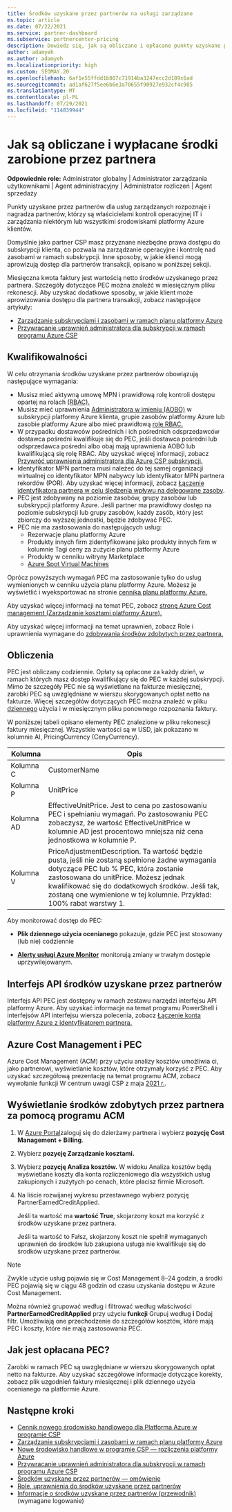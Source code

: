 ```yaml
---
title: Środków uzyskane przez partnerów na usługi zarządzane
ms.topic: article
ms.date: 07/22/2021
ms.service: partner-dashboard
ms.subservice: partnercenter-pricing
description: Dowiedz się, jak są obliczane i opłacane punkty uzyskane przez partnerów firmy Microsoft dla usług zarządzanych oraz jak upewnić się, że kwalifikujesz się.
author: adamyeh
ms.author: adamyeh
ms.localizationpriority: high
ms.custom: SEOMAY.20
ms.openlocfilehash: 6af1e55ffdd1b807c71914ba3247ecc2d189c6ad
ms.sourcegitcommit: ad1af627f5ee6b6e3a70655f90927e932cf4c985
ms.translationtype: MT
ms.contentlocale: pl-PL
ms.lasthandoff: 07/29/2021
ms.locfileid: "114839944"
---
```

# <a name="how-the-partner-earned-credit-is-calculated-and-paid"></a>Jak są obliczane i wypłacane środki zarobione przez partnera

**Odpowiednie role:** Administrator globalny | Administrator zarządzania użytkownikami | Agent administracyjny | Administrator rozliczeń | Agent sprzedaży

Punkty uzyskane przez partnerów dla usług zarządzanych rozpoznaje i nagradza partnerów, którzy są właścicielami kontroli operacyjnej IT i zarządzania niektórym lub wszystkimi środowiskami platformy Azure klientów. 

Domyślnie jako partner CSP masz przyznane niezbędne prawa dostępu do subskrypcji klienta, co pozwala na zarządzanie operacyjne i kontrolę nad zasobami w ramach subskrypcji. Inne sposoby, w jakie klienci mogą aprowizują dostęp dla partnerów transakcji, opisano w poniższej sekcji.

Miesięczna kwota faktury jest wartością netto środków uzyskanego przez partnera. Szczegóły dotyczące PEC można znaleźć w miesięcznym pliku rekonescji. Aby uzyskać dodatkowe sposoby, w jakie klient może aprowizowania dostępu dla partnera transakcji, zobacz następujące artykuły:

- [Zarządzanie subskrypcjami i zasobami w ramach planu platformy Azure](azure-plan-manage.md)
- [Przywracanie uprawnień administratora dla subskrypcji w ramach programu Azure CSP](/revoke-reinstate-csp.md)

## <a name="eligibility"></a>Kwalifikowalności

W celu otrzymania środków uzyskane przez partnerów obowiązują następujące wymagania:

- Musisz mieć aktywną umowę MPN i [](azure-roles-perms-pec.md) prawidłową rolę kontroli dostępu opartej na rolach [(RBAC).](/azure/role-based-access-control/overview)
- Musisz mieć uprawnienia [Administratora w imieniu (AOBO)](https://channel9.msdn.com/Series/cspdev/Module-11-Admin-On-Behalf-Of-AOBO) w subskrypcji platformy Azure klienta, grupie zasobów platformy Azure lub zasobie platformy Azure albo mieć prawidłową [rolę RBAC.](azure-roles-perms-pec.md)
- W przypadku dostawców pośrednich i ich pośrednich odsprzedawców dostawca pośredni kwalifikuje się do PEC, jeśli dostawca pośredni lub odsprzedawca pośredni albo obaj mają uprawnienia AOBO lub kwalifikującą się rolę RBAC. Aby uzyskać więcej informacji, zobacz [Przywróć uprawnienia administratora dla Azure CSP subskrypcji.](revoke-reinstate-csp.md)
- Identyfikator MPN partnera musi należeć do tej samej organizacji wirtualnej co identyfikator MPN nabywcy lub identyfikator MPN partnera rekordów (POR). Aby uzyskać więcej informacji, zobacz [Łączenie identyfikatora partnera w celu śledzenia wpływu na delegowane zasoby](/azure/lighthouse/how-to/partner-earned-credit).
- PEC jest zdobywany na poziomie zasobów, grupy zasobów lub subskrypcji platformy Azure. Jeśli partner ma prawidłowy dostęp na poziomie subskrypcji lub grupy zasobów, każdy zasób, który jest zbiorczy do wyższej jednostki, będzie zdobywać PEC.
- PEC nie ma zastosowania do następujących usług:
    - Rezerwacje planu platformy Azure
    - Produkty innych firm zidentyfikowane jako produkty innych firm w kolumnie Tagi ceny za zużycie planu platformy Azure
    - Produkty w cenniku witryny Marketplace
    - [Azure Spot Virtual Machines](https://partner.microsoft.com/resources/collection/azure-spot-in-csp#/)

Oprócz powyższych wymagań PEC ma zastosowanie tylko do usług wymienionych w cenniku użycia planu platformy Azure. Możesz je wyświetlić i wyeksportować na stronie [cennika planu platformy Azure.](https://partner.microsoft.com/commerce/sales)

Aby uzyskać więcej informacji na temat PEC, zobacz [stronę Azure Cost management (Zarządzanie kosztami platformy Azure).](/azure/cost-management-billing/costs/get-started-partners)

Aby uzyskać więcej informacji na temat uprawnień, zobacz Role i uprawnienia wymagane do [zdobywania środków zdobytych przez partnera.](azure-roles-perms-pec.md)

## <a name="calculation"></a>Obliczenia

PEC jest obliczany codziennie. Opłaty są opłacone za każdy dzień, w ramach których masz dostęp kwalifikujący się do PEC w każdej subskrypcji. Mimo że szczegóły PEC nie są wyświetlane na fakturze miesięcznej, zarobki PEC są uwzględniane w wierszu skorygowanych opłat netto na fakturze. Więcej szczegółów dotyczących PEC można znaleźć w pliku [dziennego](daily-rated-usage-recon-files.md) użycia i w miesięcznym pliku ponownego rozpoznania faktury.

W poniższej tabeli opisano elementy PEC znalezione w pliku rekonescji faktury miesięcznej. Wszystkie wartości są w USD, jak pokazano w kolumnie AI, PricingCurrency (CenyCurrency).

| Kolumna  | Opis  |
| --------  | -------  |
| Kolumna C  | CustomerName  |
| Kolumna P | UnitPrice |
| Kolumna AD | EffectiveUnitPrice. Jest to cena po zastosowaniu PEC i spełnianiu wymagań. Po zastosowaniu PEC zobaczysz, że wartość EffectiveUnitPrice w kolumnie AD jest procentowo mniejsza niż cena jednostkowa w kolumnie P.   |
| Kolumna V  | PriceAdjustmentDescription. Ta wartość będzie pusta, jeśli nie zostaną spełnione żadne wymagania dotyczące PEC lub % PEC, która zostanie zastosowana do unitPrice. Możesz jednak kwalifikować się do dodatkowych środków. Jeśli tak, zostaną one wymienione w tej kolumnie. Przykład: 100% rabat warstwy 1.   |

Aby monitorować dostęp do PEC:

- **Plik dziennego użycia ocenianego** pokazuje, gdzie PEC jest stosowany (lub nie) codziennie

- [**Alerty usługi Azure Monitor**](azure-plan-manage.md) monitorują zmiany w trwałym dostępie uprzywilejowanym.

## <a name="partner-earned-credit-api"></a>Interfejs API środków uzyskane przez partnerów

Interfejs API PEC jest dostępny w ramach zestawu narzędzi interfejsu API platformy Azure. Aby uzyskać informacje na temat programu PowerShell i interfejsów API interfejsu wiersza polecenia, zobacz [Łączenie konta platformy Azure z identyfikatorem partnera.](/azure/cost-management-billing/manage/link-partner-id)

## <a name="azure-cost-management-and-pec"></a>Azure Cost Management i PEC

Azure Cost Management (ACM) przy użyciu analizy kosztów umożliwia ci, jako partnerowi, wyświetlanie kosztów, które otrzymały korzyść z PEC. Aby uzyskać szczegółową prezentację na temat programu ACM, zobacz wywołanie funkcji W centrum uwagi CSP z maja [2021 r.](https://commercial_licensing.eventbuilder.com/2021MayCSPSpotlight).

## <a name="use-acm-to-view-your-partner-earned-credit"></a>Wyświetlanie środków zdobytych przez partnera za pomocą programu ACM

1. W [Azure Portal](https://portal.azure.com/)zaloguj się do dzierżawy partnera i wybierz **pozycję Cost Management + Billing**.
2. Wybierz **pozycję Zarządzanie kosztami.**
3. Wybierz **pozycję Analiza kosztów.**
W widoku Analiza kosztów będą wyświetlane koszty dla konta rozliczeniowego dla wszystkich usług zakupionych i zużytych po cenach, które płacisz firmie Microsoft.
4. Na liście rozwijanej wykresu przestawnego wybierz pozycję PartnerEarnedCreditApplied. 

    Jeśli ta wartość ma **wartość True**, skojarzony koszt ma korzyść z środków uzyskane przez partnera.

    Jeśli ta wartość to Fałsz, skojarzony koszt nie spełnił wymaganych uprawnień do środków lub zakupiona usługa nie kwalifikuje się do środków uzyskane przez partnerów.

>[!NOTE]
>Zwykle użycie usług pojawia się w Cost Management 8–24 godzin, a środki PEC pojawią się w ciągu 48 godzin od czasu uzyskania dostępu w Azure Cost Management.

Można również grupować według i filtrować według właściwości **PartnerEarnedCreditApplied** przy użyciu **funkcji** Grupuj według **i** Dodaj filtr. Umożliwiają one przechodzenie do szczegółów kosztów, które mają PEC i koszty, które nie mają zastosowania PEC.

## <a name="how-is-pec-paid"></a>Jak jest opłacana PEC?
Zarobki w ramach PEC są uwzględniane w wierszu skorygowanych opłat netto na fakturze. Aby uzyskać szczegółowe informacje dotyczące korekty, zobacz plik uzgodnień faktury miesięcznej i plik dziennego użycia ocenianego na platformie Azure.

## <a name="next-steps"></a>Następne kroki

- [Cennik nowego środowisko handlowego dla Platforma Azure w programie CSP](azure-plan-price-list.md)
- [Zarządzanie subskrypcjami i zasobami w ramach planu platformy Azure](azure-plan-manage.md)
- [Nowe środowisko handlowe w programie CSP — rozliczenia platformy Azure](azure-plan-billing.md)
- [Przywracanie uprawnień administratora dla subskrypcji w ramach programu Azure CSP](revoke-reinstate-csp.md)
- [Środków uzyskane przez partnerów — omówienie](partner-earned-credit.md)
- [Role, uprawnienia do środków uzyskane przez partnerów](azure-roles-perms-pec.md)
- [Informacje o środków uzyskane przez partnerów (przewodnik)](https://partner.microsoft.com/resources/detail/understanding-partner-earned-credit-pdf) (wymagane logowanie)